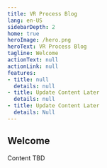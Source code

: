 ```yaml
---
title: VR Process Blog
lang: en-US
sidebarDepth: 2
home: true
heroImage: /hero.png
heroText: VR Process Blog
tagline: Welcome
actionText: null
actionLink: null
features:
- title: null
  details: null
- title: Update Content Later
  details: null
- title: Update Content Later
  details: Null
---
```


## Welcome

Content TBD

